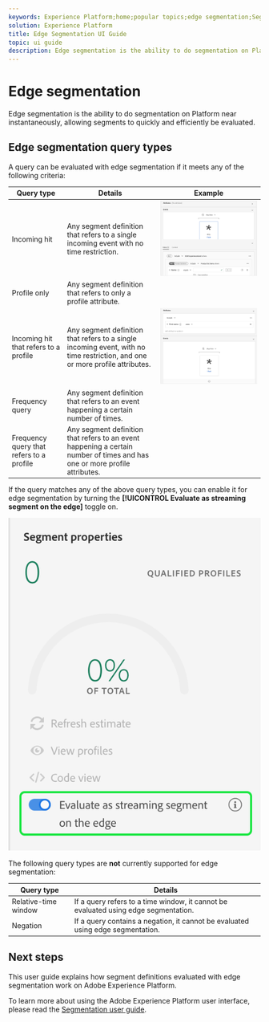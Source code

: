 ```yaml
---
keywords: Experience Platform;home;popular topics;edge segmentation;Segmentation;Segmentation Service;segmentation service;ui guide;streaming edge;
solution: Experience Platform
title: Edge Segmentation UI Guide
topic: ui guide
description: Edge segmentation is the ability to do segmentation on Platform near instantaneously, allowing segments to quickly and efficiently be evaluated.
---
```


# Edge segmentation

Edge segmentation is the ability to do segmentation on Platform near instantaneously, allowing segments to quickly and efficiently be evaluated.

## Edge segmentation query types

A query can be evaluated with edge segmentation if it meets any of the following criteria:

| Query type | Details | Example |
| ---------- | ------- | ------- |
| Incoming hit | Any segment definition that refers to a single incoming event with no time restriction. | ![](../images/ui/edge-segmentation/incoming-hit.png) |
| Profile only | Any segment definition that refers to only a profile attribute. | |
| Incoming hit that refers to a profile | Any segment definition that refers to a single incoming event, with no time restriction, and one or more profile attributes. | ![](../images/ui/edge-segmentation/profile-hit.png) |
| Frequency query | Any segment definition that refers to an event happening a certain number of times. | |
| Frequency query that refers to a profile | Any segment definition that refers to an event happening a certain number of times and has one or more profile attributes. | |

If the query matches any of the above query types, you can enable it for edge segmentation by turning the **[!UICONTROL Evaluate as streaming segment on the edge]** toggle on.

![](../images/ui/edge-segmentation/mark-on-edge.png)

The following query types are **not** currently supported for edge segmentation:

| Query type | Details |
| ---------- | ------- |
| Relative-time window | If a query refers to a time window, it cannot be evaluated using edge segmentation. |
| Negation | If a query contains a negation, it cannot be evaluated using edge segmentation. | 

## Next steps

This user guide explains how segment definitions evaluated with edge segmentation work on Adobe Experience Platform. 

To learn more about using the Adobe Experience Platform user interface, please read the [Segmentation user guide](./overview.md).